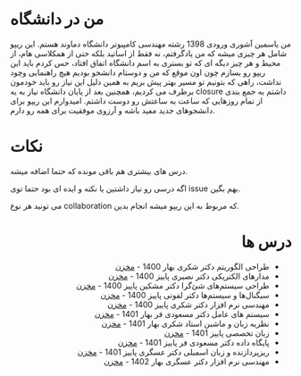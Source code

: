 #   من در دانشگاه 
 من یاسمین آشوری ورودی 1398 رشته مهندسی کامپیوتر دانشگاه دماوند هستم. این ریپو شامل هر چیزی میشه که من یادگرفتم، نه فقط از اساتید بلکه حتی از همکلاسی هام، از محیط و هر چیز دیگه ای که تو بستری به اسم دانشگاه اتفاق افتاد، حس کردم باید این ریپو رو بسازم چون اون موقع که من و دوستام دانشجو بودیم هیچ راهنمایی وچود نداشت، راهی که بتونیم تو مسیر بهتر پیش بریم به همین دلیل این نیاز رو باید خودمون برطرف می کردیم، همچنین بعد از پایان دانشگاه نیاز به یه closure داشتم یه جمع بندی از تمام روزهایی که ساعت به ساعتش رو دوست داشتم. امیدوارم این ریپو برای دانشجوهای جدید مفید باشه و آرزوی موفقیت برای همه رو دارم.

 # نکات 

درس های بیشتری هم باقی مونده که حتما اضافه میشه.

اگه درسی رو نیاز داشتین یا نکته و ایده ای بود حتما توی issue بهم بگین. 

می تونید هر نوع collaboration که مربوط به این ریپو میشه انجام بدین.



<div dir="rtl">

# درس ها

- طراحی الگوریتم دکتر شکری بهار 1400 - [مخزن](https://github.com/yasaminashoori/University/blob/master/Semester4/Algorithm/Algorithm.pdf)
- مدارهای الکتریکی دکتر نصیری پاییز 1400  - [مخزن](https://github.com/yasaminashoori/University/tree/master/Semester5/Electric_Circuits/Docs)
- طراحی سیستم‌های شئ‌گرا دکتر مشکین پاییز 1400 - [مخزن](https://github.com/yasaminashoori/University/tree/master/Semester5/OO_Systems_Design)
- سیگنال‌ها و سیستم‌ها دکتر لفوتی پاییز 1400 - [مخزن](https://github.com/yasaminashoori/University/tree/master/Semester5/Signal_and_System)
- مهندسی نرم افزار دکتر شکری پاییز 1400 - [مخزن](https://github.com/yasaminashoori/University/tree/master/Semester5/Software_Engineering/Docs)
- سیستم های عامل دکتر مسعودی فر بهار 1401 - [مخزن](https://github.com/yasaminashoori/University/tree/master/Semester6/Operating_Systems)
- نظریه زبان‌ و ماشبن‌ استاد شکری بهار 1401 - [مخزن](https://github.com/yasaminashoori/University/tree/master/Semester6/Theory_Of_Languages_And_Machines)
- زبان تخصصی پاییز 1401 - [مخزن](https://github.com/yasaminashoori/University/tree/master/Semester7/English)
- پایگاه داده دکتر مسعودی فر پاییز 1401 - [مخزن](https://github.com/yasaminashoori/University/tree/master/Semester7/Database)
- ریزپردازنده و زبان اسمبلی دکتر عسگری پاییز 1401 - [مخزن](https://github.com/yasaminashoori/University/tree/master/Semester7/Microprocessor_And_Assembly_Language) 
- مهندسی نرم افزار دکتر عسگری بهار 1402 - [مخزن](https://github.com/yasaminashoori/University/tree/master/Semester8/Internet_Engineering)

</div>
  

 
 
